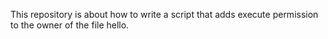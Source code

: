 This repository is about how to write a script that adds execute permission to the owner of the file hello.
